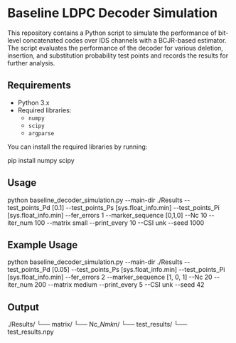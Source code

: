 # Baseline LDPC Decoder Simulation

This repository contains a Python script to simulate the performance of bit-level concatenated codes over IDS channels with a BCJR-based estimator. The script evaluates the performance of the decoder for various deletion, insertion, and substitution probability test points and records the results for further analysis.

## Requirements

- Python 3.x
- Required libraries:
  - `numpy`
  - `scipy`
  - `argparse`
  
You can install the required libraries by running:

pip install numpy scipy

## Usage

python baseline_decoder_simulation.py --main-dir ./Results --test_points_Pd [0.1] --test_points_Ps [sys.float_info.min] --test_points_Pi [sys.float_info.min] --fer_errors 1 --marker_sequence [0,1,0] --Nc 10 --iter_num 100 --matrix small --print_every 10 --CSI unk --seed 1000

## Example Usage

python baseline_decoder_simulation.py --main-dir ./Results --test_points_Pd [0.05] --test_points_Ps [sys.float_info.min] --test_points_Pi [sys.float_info.min] --fer_errors 2 --marker_sequence [1, 0, 1] --Nc 20 --iter_num 200 --matrix medium --print_every 5 --CSI unk --seed 42

## Output

./Results/
    └── matrix/
        └── Nc_<Nc>_Nm_<Nm>_k_<k>_n_<n>/
            └── test_results/
                └── test_results.npy

